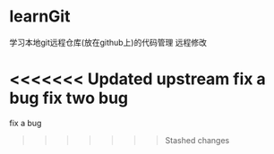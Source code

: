 # learnGit
学习本地git远程仓库(放在github上)的代码管理
远程修改


<<<<<<< Updated upstream
fix a bug
fix two bug
=======
fix a bug
>>>>>>> Stashed changes
